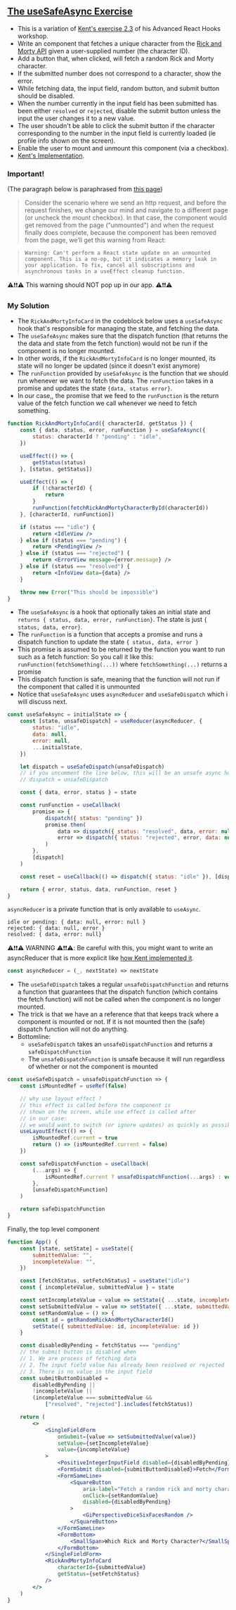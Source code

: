 ## [The useSafeAsync Exercise](https://advanced-react-hooks.netlify.app/2)

-   This is a variation of [Kent's exercise 2.3](https://github.com/kentcdodds/advanced-react-hooks/blob/main/src/final/02.extra-3.js) of his Advanced React Hooks workshop.
-   Write an component that fetches a unique character from the [Rick and Morty API](https://rickandmortyapi.com/) given a user-supplied number (the character ID).
-   Add a button that, when clicked, will fetch a random Rick and Morty character.
-   If the submitted number does not correspond to a character, show the error.
-   While fetching data, the input field, random button, and submit button should be disabled.
-   When the number currently in the input field has been submitted has been either `resolved` or `rejected`, disable the submit button unless the input the user changes it to a new value.
-   The user shoudn't be able to click the submit button if the character corresponding to the number in the input field is currently loaded (ie profile info shown on the screen).
-   Enable the user to mount and unmount this component (via a checkbox).
-   [Kent's Implementation](https://github.com/kentcdodds/advanced-react-hooks/blob/main/src/final/02.extra-3.js).

### Important!

(The paragraph below is paraphrased from [this page](https://advanced-react-hooks.netlify.app/2))

> Consider the scenario where we send an http request, and before the request finishes, we change our mind and navigate to a different page (or uncheck the mount checkbox). In that case, the component would get removed from the page ("unmounted") and when the request finally does complete, because the component has been removed from the page, we’ll get this warning from React:

> `Warning: Can't perform a React state update on an unmounted component. This is a no-op, but it indicates a memory leak in your application. To fix, cancel all subscriptions and asynchronous tasks in a useEffect cleanup function.`

⚠️❗❗⚠️ This warning should NOT pop up in our app. ⚠️❗❗⚠️

### My Solution

-   The `RickAndMortyInfoCard` in the codeblock below uses a `useSafeAsync` hook that's responsible for managing the state, and fetching the data.
-   The `useSafeAsync` makes sure that the dispatch function (that returns the the data and state from the fetch function) would not be run if the component is no longer mounted.
-   In other words, if the `RickAndMortyInfoCard` is no longer mounted, its state will no longer be updated (since it doesn't exist anymore)
-   The `runFunction` provided by `useSafeAsync` is the function that we should run whenever we want to fetch the data. The `runFunction` takes in a promise and updates the state `{data, status error}`.
-   In our case,, the promise that we feed to the `runFunction` is the return value of the fetch function
    we call whenever we need to fetch something.

```jsx
function RickAndMortyInfoCard({ characterId, getStatus }) {
    const { data, status, error, runFunction } = useSafeAsync({
        status: characterId ? "pending" : "idle",
    })

    useEffect(() => {
        getStatus(status)
    }, [status, getStatus])

    useEffect(() => {
        if (!characterId) {
            return
        }
        runFunction(fetchRickAndMortyCharacterById(characterId))
    }, [characterId, runFunction])

    if (status === "idle") {
        return <IdleView />
    } else if (status === "pending") {
        return <PendingView />
    } else if (status === "rejected") {
        return <ErrorView message={error.message} />
    } else if (status === "resolved") {
        return <InfoView data={data} />
    }

    throw new Error("This should be impossible")
}
```

-   The `useSafeAsync` is a hook that optionally takes an initial state and `returns { status, data, error, runFunction}`. The state is just `{ status, data, error}`.
-   The `runFunction` is a function that accepts a promise and runs a dispatch function to update the state `{ status, data, error }`
-   This promise is assumed to be returned by the function you want to run such as a fetch function: So you call it like this: `runFunction(fetchSomething(...))` where `fetchSomething(...)` returns a promise
-   This dispatch function is safe, meaning that the function will not run if the component that called it is unmounted
-   Notice that `useSafeAsync` uses `asyncReducer` and `useSafeDispatch` which i will discuss next.

```jsx
const useSafeAsync = initialState => {
    const [state, unsafeDispatch] = useReducer(asyncReducer, {
        status: "idle",
        data: null,
        error: null,
        ...initialState,
    })

    let dispatch = useSafeDispatch(unsafeDispatch)
    // if you uncomment the line below, this will be an unsafe async hook
    // dispatch = unsafeDispatch

    const { data, error, status } = state

    const runFunction = useCallback(
        promise => {
            dispatch({ status: "pending" })
            promise.then(
                data => dispatch({ status: "resolved", data, error: null }),
                error => dispatch({ status: "rejected", error, data: null })
            )
        },
        [dispatch]
    )

    const reset = useCallback(() => dispatch({ status: "idle" }), [dispatch])

    return { error, status, data, runFunction, reset }
}
```

`asyncReducer` is a private function that is only available to `useAsync`.

```
idle or pending: { data: null, error: null }
rejected: { data: null, error }
resolved: { data, error: null}
```

⚠️❗❗⚠️ WARNING ⚠️❗❗⚠️: Be careful with this, you might want to write an asyncReducer that is more explicit like [how Kent implemented it](https://github.com/kentcdodds/advanced-react-hooks/blob/a449a2119e0b8ea9d90065cc80a00e68a6d4db8b/src/final/02.extra-3.js#L33).

```jsx
const asyncReducer = (_, nextState) => nextState
```

-   The `useSafeDispatch` takes a regular `unsafeDispatchFunction` and returns a function that guarantees that the dispatch function (which contains the fetch function) will not be called when the component is no longer mounted.
-   The trick is that we have an a reference that that keeps track where a component is mounted or not.
    If it is not mounted then the (safe) dispatch function will not do anything.
-   Bottomline:
    -   `useSafeDispatch` takes an `unsafeDispatchFunction` and returns a `safeDispatchFunction`
    -   The `unsafeDispatchFunction` is unsafe because it will run regardless of whether or not the component is mounted

```jsx
const useSafeDispatch = unsafeDispatchFunction => {
    const isMountedRef = useRef(false)

    // why use layout effect ?
    // this effect is called before the component is
    // shown on the screen, while use effect is called after
    // in our case:
    // we would want to switch (or ignore updates) as quickly as possible
    useLayoutEffect(() => {
        isMountedRef.current = true
        return () => (isMountedRef.current = false)
    })

    const safeDispatchFunction = useCallback(
        (...args) => {
            isMountedRef.current ? unsafeDispatchFunction(...args) : void 0
        },
        [unsafeDispatchFunction]
    )

    return safeDispatchFunction
}
```

Finally, the top level component

```jsx
function App() {
    const [state, setState] = useState({
        submittedValue: "",
        incompleteValue: "",
    })

    const [fetchStatus, setFetchStatus] = useState("idle")
    const { incompleteValue, submittedValue } = state

    const setIncompleteValue = value => setState({ ...state, incompleteValue: value })
    const setSubmittedValue = value => setState({ ...state, submittedValue: value })
    const setRandomValue = () => {
        const id = getRandomRickAndMortyCharacterId()
        setState({ submittedValue: id, incompleteValue: id })
    }

    const disabledByPending = fetchStatus === "pending"
    // the submit button is disabled when
    // 1. We are process of fetching data
    // 2. The input field value has already been resolved or rejected
    // 3. There is no value in the input field
    const submitButtonDisabled =
        disabledByPending ||
        !incompleteValue ||
        (incompleteValue === submittedValue &&
            ["resolved", "rejected"].includes(fetchStatus))

    return (
        <>
            <SingleFieldForm
                onSubmit={value => setSubmittedValue(value)}
                setValue={setIncompleteValue}
                value={incompleteValue}
            >
                <PositiveIntegerInputField disabled={disabledByPending} />
                <FormSubmit disabled={submitButtonDisabled}>Fetch</FormSubmit>
                <FormSameLine>
                    <SquareButton
                        aria-label="Fetch a random rick and morty character"
                        onClick={setRandomValue}
                        disabled={disabledByPending}
                    >
                        <GiPerspectiveDiceSixFacesRandom />
                    </SquareButton>
                </FormSameLine>
                <FormBottom>
                    <SmallSpan>Which Rick and Morty Character?</SmallSpan>
                </FormBottom>
            </SingleFieldForm>
            <RickAndMortyInfoCard
                characterId={submittedValue}
                getStatus={setFetchStatus}
            />
        </>
    )
}
```
